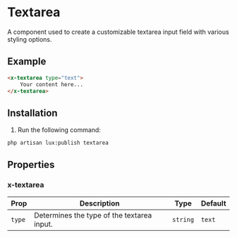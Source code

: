 # Textarea
A component used to create a customizable textarea input field with various styling options.

## Example
```html
<x-textarea type="text">
    Your content here...
</x-textarea>
```

## Installation

1. Run the following command:

```bash
php artisan lux:publish textarea
```



## Properties

### x-textarea
| Prop      | Description                            | Type     | Default   |
|-----------|----------------------------------------|----------|-----------|
| `type`    | Determines the type of the textarea input. | `string` | `text`    |
